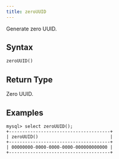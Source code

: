 ```yaml
---
title: zeroUUID
---
```


Generate zero UUID.

## Syntax

```sql
zeroUUID()
```

## Return Type

Zero UUID.

## Examples

```
mysql> select zeroUUID();
+--------------------------------------+
| zeroUUID()                           |
+--------------------------------------+
| 00000000-0000-0000-0000-000000000000 |
+--------------------------------------+
```
